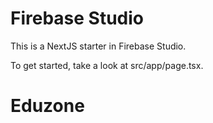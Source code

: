 # Firebase Studio

This is a NextJS starter in Firebase Studio.

To get started, take a look at src/app/page.tsx.
# Eduzone
